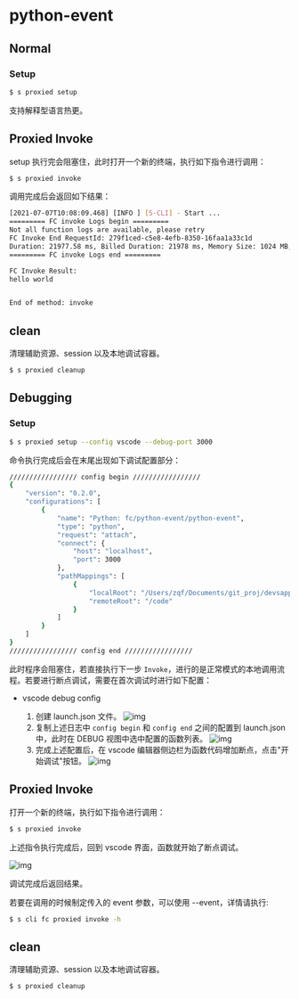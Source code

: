 # python-event

## Normal

### Setup

```bash
$ s proxied setup
```

支持解释型语言热更。

## Proxied Invoke

setup 执行完会阻塞住，此时打开一个新的终端，执行如下指令进行调用：

```bash
$ s proxied invoke
```

调用完成后会返回如下结果：

```bash
[2021-07-07T10:08:09.468] [INFO ] [S-CLI] - Start ...
========= FC invoke Logs begin =========
Not all function logs are available, please retry
FC Invoke End RequestId: 279f1ced-c5e8-4efb-8350-16faa1a33c1d
Duration: 21977.58 ms, Billed Duration: 21978 ms, Memory Size: 1024 MB, Max Memory Used: 66.52 MB
========= FC invoke Logs end =========

FC Invoke Result:
hello world


End of method: invoke
```

## clean

清理辅助资源、session 以及本地调试容器。

```bash
$ s proxied cleanup
```

## Debugging

### Setup

```bash
$ s proxied setup --config vscode --debug-port 3000
```

命令执行完成后会在末尾出现如下调试配置部分：

```bash
///////////////// config begin /////////////////
{
    "version": "0.2.0",
    "configurations": [
        {
            "name": "Python: fc/python-event/python-event",
            "type": "python",
            "request": "attach",
            "connect": {
                "host": "localhost",
                "port": 3000
            },
            "pathMappings": [
                {
                    "localRoot": "/Users/zqf/Documents/git_proj/devsapp/component/fc-proxied-invoke/example/python-event",
                    "remoteRoot": "/code"
                }
            ]
        }
    ]
}
///////////////// config end /////////////////
```

此时程序会阻塞住，若直接执行下一步 `Invoke`，进行的是正常模式的本地调用流程。若要进行断点调试，需要在首次调试时进行如下配置：

- vscode debug config

  1. 创建 launch.json 文件。
     ![img](https://img.alicdn.com/imgextra/i4/O1CN01XSXosD1y6KbSg3zBa_!!6000000006529-2-tps-474-293.png)
  2. 复制上述日志中 `config begin` 和 `config end` 之间的配置到 launch.json 中，此时在 DEBUG 视图中选中配置的函数列表。
     ![img](https://img.alicdn.com/imgextra/i3/O1CN01QpCZnE1RvHLBX4qb5_!!6000000002173-2-tps-3458-1550.png)
  3. 完成上述配置后，在 vscode 编辑器侧边栏为函数代码增加断点，点击"开始调试"按钮。
     ![img](https://img.alicdn.com/imgextra/i3/O1CN01jTQLGc1lPUA9Ww5NG_!!6000000004811-2-tps-3576-2218.png)

## Proxied Invoke

打开一个新的终端，执行如下指令进行调用：

```bash
$ s proxied invoke
```

上述指令执行完成后，回到 vscode 界面，函数就开始了断点调试。

![img](https://img.alicdn.com/imgextra/i4/O1CN01biJncZ1l3V9VNWOd8_!!6000000004763-2-tps-3542-2232.png)

调试完成后返回结果。

若要在调用的时候制定传入的 event 参数，可以使用 --event，详情请执行:

```bash
$ s cli fc proxied invoke -h
```

## clean

清理辅助资源、session 以及本地调试容器。

```bash
$ s proxied cleanup
```
